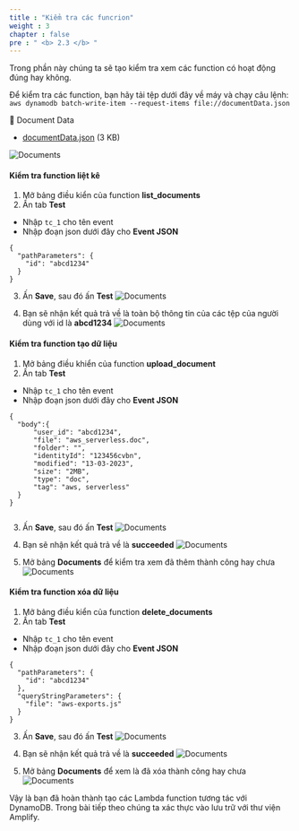 ```yaml
---
title : "Kiểm tra các funcrion"
weight : 3
chapter : false
pre : " <b> 2.3 </b> "
---
```


Trong phần này chúng ta sẽ tạo kiểm tra xem các function có hoạt động đúng hay không.

Để kiểm tra các function, bạn hãy tải tệp dưới đây về máy và chạy câu lệnh: `aws dynamodb batch-write-item --request-items file://documentData.json`

📎 Document Data

- [documentData.json](https://000133.awsstudygroup.com/3-test-lambda-functions/_index.files/documentData.json) (3 KB)

![Documents](/images/2.deloydatabase/030-testlambdafunction.png)

#### Kiểm tra function liệt kê
1. Mở bảng điều kiển của function **list_documents**
2. Ấn tab **Test**
 + Nhập `tc_1` cho tên event
 + Nhập đoạn json dưới đây cho **Event JSON**

```
{ 
  "pathParameters": {
    "id": "abcd1234"
  }
}

```
3. Ấn **Save**, sau đó ấn **Test**
![Documents](/images/2.deloydatabase/031-testlambdafunction.png)

4. Bạn sẽ nhận kết quả trả về là toàn bộ thông tin của các tệp của người dùng với id là **abcd1234**
![Documents](/images/2.deloydatabase/032-testlambdafunction.png)

#### Kiểm tra function tạo dữ liệu
1. Mở bảng điều khiển của function **upload_document** 
2. Ấn tab **Test** 
 + Nhập `tc_1` cho tên event
 + Nhập đoạn json dưới đây cho **Event JSON**

```
{
  "body":{
      "user_id": "abcd1234",
      "file": "aws_serverless.doc",
      "folder": "",
      "identityId": "123456cvbn",
      "modified": "13-03-2023",
      "size": "2MB",
      "type": "doc",
      "tag": "aws, serverless"
  }
}


```
3. Ấn **Save**, sau đó ấn **Test**
![Documents](/images/2.deloydatabase/033-testlambdafunction.png)

4. Bạn sẽ nhận kết quả trả về là **succeeded**
![Documents](/images/2.deloydatabase/034-testlambdafunction.png)

5. Mở bảng **Documents** để kiểm tra xem đã thêm thành công hay chưa
![Documents](/images/2.deloydatabase/035-testlambdafunction.png)

#### Kiểm tra function xóa dữ liệu  
1. Mở bảng điều kiển của function **delete_documents**
2. Ấn tab **Test** 
 + Nhập `tc_1` cho tên event
 + Nhập đoạn json dưới đây cho **Event JSON**

```
{
  "pathParameters": {
    "id": "abcd1234"
  },
  "queryStringParameters": {
    "file": "aws-exports.js"
  }
}

```
3. Ấn **Save**, sau đó ấn **Test**
![Documents](/images/2.deloydatabase/036-testlambdafunction.png)

4. Bạn sẽ nhận kết quả trả về là **succeeded**
![Documents](/images/2.deloydatabase/037-testlambdafunction.png)

5. Mở bảng **Documents** để xem là đã xóa thành công hay chưa
![Documents](/images/2.deloydatabase/038-testlambdafunction.png)

Vậy là bạn đã hoàn thành tạo các Lambda function tương tác với DynamoDB. Trong bài tiếp theo chúng ta xác thực vào lưu trữ với thư viện Amplify.